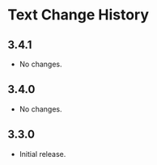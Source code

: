 Text Change History
===================

3.4.1
-----

  * No changes.


3.4.0
-----

  * No changes.


3.3.0
-----

  * Initial release.
